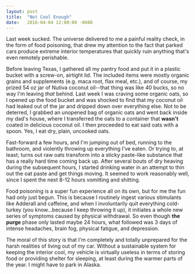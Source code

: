 ```yaml
---
layout: post
title:  "Not Cool Enough"
date:   2016-04-04 12:00:00 -0600
---
```

Last week sucked. The universe delivered to me a painful reality check, in the form of food poisoning, that drew my attention to the fact that parked cars produce extreme interior temperatures that quickly ruin anything that's even remotely perishable.

Before leaving Texas, I gathered all my pantry food and put it in a plastic bucket with a screw-on, airtight lid. The included items were mostly organic grains and supplements (e.g. maca root, flax meal, etc.), and of course, my prized 54 oz jar of Nutiva coconut oil--that thing was like 40 bucks, so no way I'm leaving *that* behind. Last week I was craving some organic oats, so I opened up the food bucket and was shocked to find that my coconut oil had leaked out of the jar and dripped down over everything else. Not to be deterred, I grabbed an unopened bag of organic oats and went back inside my dad's house, where I transferred the oats to a container that **wasn't** coated in delicious coconut oil. I then proceeded to eat said oats with a spoon. Yes, I eat dry, plain, uncooked oats.

Fast-forward a few hours, and I'm jumping out of bed, running to the bathroom, and violently throwing up everything I've eaten. Or trying to, at least; turns out raw oats transform into a sticky paste-like substance that has a really hard time coming back up. After several bouts of dry heaving during the subsequent hours, I started drinking water in an attempt to thin out the oat paste and get things moving. It seemed to work reasonably well, since I spent the next 8-12 hours vomitting and shitting.

Food poisoning is a super fun experience all on its own, but for me the fun had only just begun. This is because I routinely ingest various stimulants like Adderall and caffeine, and when I involuntarily quit everything cold-turkey (you know...because I keep throwing it up), it initiates a whole new series of symptoms caused by physical withdrawal. So even though **the purge** phase only lasted maybe 24 hours, what followed was 3 days of intense headaches, brain fog, physical fatigue, and depression.

The moral of this story is that I'm completely and totally unprepared for the harsh realities of living out of my car. Without a sustainable system for keeping the interior cool, my vehicle is virtually useless in terms of storing food or providing shelter for sleeping, at least during the warmer parts of the year. I might have to park in Alaska. 
